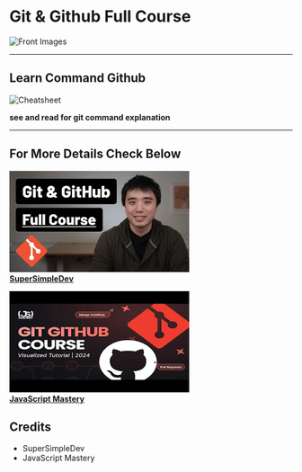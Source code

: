 # Git & Github Full Course

![Front Images](./images/BasicGuideGitHub.jpg)

<hr>

## Learn Command Github

![Cheatsheet](./images/)

**see and read for git command explanation**

<hr>

## For More Details Check Below
![Images](./images/git.jpg)
<br>
[**SuperSimpleDev**](https://youtu.be/hrTQipWp6co?si=UJqNOZmhaJGj8FIZ)
<br>

![Images](./images/hqdefault.jpg)
<br>
[**JavaScript Mastery**](https://youtu.be/S7XpTAnSDL4?si=-TDNw2Z1BHW7Yn52)

## Credits
- SuperSimpleDev
- JavaScript Mastery
